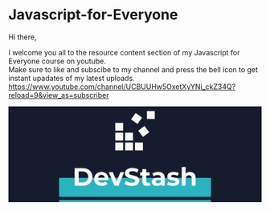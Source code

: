 # Javascript-for-Everyone
 
Hi there,    

I welcome you all to the resource content section of my Javascript for Everyone course on youtube.  
Make sure to like and subscibe to my channel and press the bell icon to get instant upadates of my latest uploads.  
https://www.youtube.com/channel/UCBUUHw5OxetXyYNi_ckZ34Q?reload=9&view_as=subscriber  


![](facebook_cover_photo_1.png)


